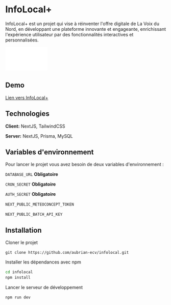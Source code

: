 
# InfoLocal+

InfoLocal+ est un projet qui vise à réinventer l'offre digitale de La Voix du Nord, en développant une plateforme innovante et engageante, enrichissant l'expérience utilisateur par des fonctionnalités interactives et personnalisées.



![Logo](public/static/img/infolocal-small-white.svg)


## Demo

[Lien vers InfoLocal+](https://infolocal.vercel.app)


## Technologies

**Client:** NextJS, TailwindCSS

**Server:** NextJS, Prisma, MySQL


##  Variables d'environnement

Pour lancer le projet vous avez besoin de deux variables d'environnement :

`DATABASE_URL` **Obligatoire**

`CRON_SECRET` **Obligatoire**

`AUTH_SECRET` **Obligatoire**

`NEXT_PUBLIC_METEOCONCEPT_TOKEN`

`NEXT_PUBLIC_BATCH_API_KEY`



## Installation

Cloner le projet
```
git clone https://github.com/aubrian-ecv/infolocal.git
```

Installer les dépendances avec npm
```bash
cd infolocal
npm install
```

Lancer le serveur de développement
```bash
npm run dev
```
    
